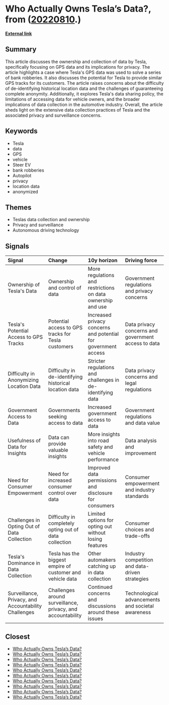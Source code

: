 # __Who Actually Owns Tesla’s Data?__, from ([20220810](https://kghosh.substack.com/p/20220810).)

__[External link](https://spectrum.ieee.org/tesla-autopilot-data-ownership)__



## Summary

This article discusses the ownership and collection of data by Tesla, specifically focusing on GPS data and its implications for privacy. The article highlights a case where Tesla's GPS data was used to solve a series of bank robberies. It also discusses the potential for Tesla to provide similar GPS tracks for its customers. The article raises concerns about the difficulty of de-identifying historical location data and the challenges of guaranteeing complete anonymity. Additionally, it explores Tesla's data sharing policy, the limitations of accessing data for vehicle owners, and the broader implications of data collection in the automotive industry. Overall, the article sheds light on the extensive data collection practices of Tesla and the associated privacy and surveillance concerns.

## Keywords

* Tesla
* data
* GPS
* vehicle
* Steer EV
* bank robberies
* Autopilot
* privacy
* location data
* anonymized

## Themes

* Teslas data collection and ownership
* Privacy and surveillance
* Autonomous driving technology

## Signals

| Signal                                               | Change                                                      | 10y horizon                                                    | Driving force                                       |
|:-----------------------------------------------------|:------------------------------------------------------------|:---------------------------------------------------------------|:----------------------------------------------------|
| Ownership of Tesla's Data                            | Ownership and control of data                               | More regulations and restrictions on data ownership and use    | Government regulations and privacy concerns         |
| Tesla's Potential Access to GPS Tracks               | Potential access to GPS tracks for Tesla customers          | Increased privacy concerns and potential for government access | Data privacy concerns and government access to data |
| Difficulty in Anonymizing Location Data              | Difficulty in de-identifying historical location data       | Stricter regulations and challenges in de-identifying data     | Data privacy concerns and legal regulations         |
| Government Access to Data                            | Governments seeking access to data                          | Increased government access to data                            | Government regulations and data value               |
| Usefulness of Data for Insights                      | Data can provide valuable insights                          | More insights into road safety and vehicle performance         | Data analysis and improvement                       |
| Need for Consumer Empowerment                        | Need for increased consumer control over data               | Improved data permissions and disclosure for consumers         | Consumer empowerment and industry standards         |
| Challenges in Opting Out of Data Collection          | Difficulty in completely opting out of data collection      | Limited options for opting out without losing features         | Consumer choices and trade-offs                     |
| Tesla's Dominance in Data Collection                 | Tesla has the biggest empire of customer and vehicle data   | Other automakers catching up in data collection                | Industry competition and data-driven strategies     |
| Surveillance, Privacy, and Accountability Challenges | Challenges around surveillance, privacy, and accountability | Continued concerns and discussions around these issues         | Technological advancements and societal awareness   |

## Closest

* [Who Actually Owns Tesla’s Data?](aa8144a7a9cdc5baa399df0daa112f75)
* [Who Actually Owns Tesla’s Data?](aa8144a7a9cdc5baa399df0daa112f75)
* [Who Actually Owns Tesla’s Data?](aa8144a7a9cdc5baa399df0daa112f75)
* [Who Actually Owns Tesla’s Data?](aa8144a7a9cdc5baa399df0daa112f75)
* [Who Actually Owns Tesla’s Data?](aa8144a7a9cdc5baa399df0daa112f75)
* [Who Actually Owns Tesla’s Data?](aa8144a7a9cdc5baa399df0daa112f75)
* [Who Actually Owns Tesla’s Data?](aa8144a7a9cdc5baa399df0daa112f75)
* [Who Actually Owns Tesla’s Data?](aa8144a7a9cdc5baa399df0daa112f75)
* [Who Actually Owns Tesla’s Data?](aa8144a7a9cdc5baa399df0daa112f75)
* [Who Actually Owns Tesla’s Data?](aa8144a7a9cdc5baa399df0daa112f75)